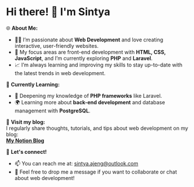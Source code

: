# Hi there! 👋 I'm Sintya

🌐 **About Me:**

- 👩‍💻 I’m passionate about **Web Development** and love creating interactive, user-friendly websites.
- 🎯 My focus areas are front-end development with **HTML, CSS, JavaScript**, and I’m currently exploring **PHP** and **Laravel**.
- 📈 I’m always learning and improving my skills to stay up-to-date with the latest trends in web development.

🌱 **Currently Learning:**

- 🔧 Deepening my knowledge of **PHP frameworks** like Laravel.
- 🌍 Learning more about **back-end development** and database management with **PostgreSQL**.

📝 **Visit my blog:**  
I regularly share thoughts, tutorials, and tips about web development on my blog:  
[**My Notion Blog**](https://www.notion.so)  

🚀 **Let's connect!**

- 📫 You can reach me at: sintya.ajeng@outlook.com
- 💬 Feel free to drop me a message if you want to collaborate or chat about web development!

